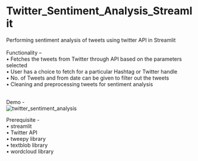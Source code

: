 # Twitter_Sentiment_Analysis_Streamlit
Performing sentiment analysis of tweets using twitter API in Streamlit <br /><br />
Functionality –<br />
•	Fetches the tweets from Twitter through API based on the parameters selected<br />
•	User has a choice to fetch for a particular Hashtag or Twitter handle<br />
•	No. of Tweets and from date can be given to filter out the tweets <br />
•	Cleaning and preprocessing tweets for sentiment analysis<br /><br />

Demo -<br />
![twitter_sentiment_analysis](https://user-images.githubusercontent.com/70128948/99898251-04c38000-2cc6-11eb-88cd-c7cce19b94fe.gif) <br />


Prerequisite -<br />
• streamlit<br />
•	Twitter API <br />
•	tweepy library<br />
• textblob library<br />
• wordcloud library<br />

